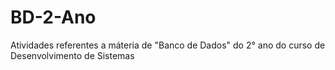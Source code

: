 # BD-2-Ano
Atividades referentes a máteria de "Banco de Dados" do 2° ano do curso de Desenvolvimento de Sistemas
